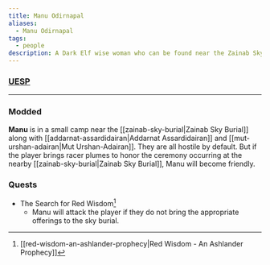 ```yaml
---
title: Manu Odirnapal
aliases:
  - Manu Odirnapal
tags:
  - people
description: A Dark Elf wise woman who can be found near the Zainab Sky Burial.
---
```

### [UESP](https://en.uesp.net/wiki/Morrowind:Ashlands#Manu_Odirnapal)

***
### Modded
**Manu** is in a small camp near the [[zainab-sky-burial|Zainab Sky Burial]] along with [[addarnat-assardidairan|Addarnat Assardidairan]] and [[mut-urshan-adairan|Mut Urshan-Adairan]]. They are all hostile by default. But if the player brings racer plumes to honor the ceremony occurring at the nearby [[zainab-sky-burial|Zainab Sky Burial]], Manu will become friendly.
### Quests
* The Search for Red Wisdom[^1]
	* Manu will attack the player if they do not bring the appropriate offerings to the sky burial.

[^1]: [[red-wisdom-an-ashlander-prophecy|Red Wisdom - An Ashlander Prophecy]]